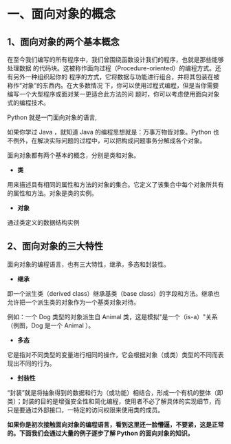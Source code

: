 # 一、面向对象的概念 #



## 1、面向对象的两个基本概念 ##

在至今我们编写的所有程序中，我们曾围绕函数设计我们的程序，也就是那些能够处理数据
的代码块。这被称作面向过程（Procedure-oriented）的编程方式。还有另外一种组织起你的
程序的方式，它将数据与功能进行组合，并将其包装在被称作“对象”的东西内。在大多数情况
下，你可以使用过程式编程，但是当你需要编写一个大型程序或面对某一更适合此方法的问
题时，你可以考虑使用面向对象式的编程技术。


Python 就是一门面向对象的语言, 

如果你学过 Java ，就知道 Java 的编程思想就是：万事万物皆对象。Python 也不例外，在解决实际问题的过程中，可以把构成问题事务分解成各个对象。

面向对象都有两个基本的概念，分别是类和对象。

* **类**

用来描述具有相同的属性和方法的对象的集合。它定义了该集合中每个对象所共有的属性和方法。对象是类的实例。

* **对象**

通过类定义的数据结构实例





## 2、面向对象的三大特性 ##

面向对象的编程语言，也有三大特性，继承，多态和封装性。

* **继承**

即一个派生类（derived class）继承基类（base class）的字段和方法。继承也允许把一个派生类的对象作为一个基类对象对待。

例如：一个 Dog 类型的对象派生自 Animal 类，这是模拟"是一个（is-a）"关系（例图，Dog 是一个 Animal ）。

* **多态**

它是指对不同类型的变量进行相同的操作，它会根据对象（或类）类型的不同而表现出不同的行为。

* **封装性**

“封装”就是将抽象得到的数据和行为（或功能）相结合，形成一个有机的整体（即类）；封装的目的是增强安全性和简化编程，使用者不必了解具体的实现细节，而只是要通过外部接口，一特定的访问权限来使用类的成员。


**如果你是初次接触面向对象的编程语言，看到这里还一脸懵逼，不要紧，这是正常的。下面我们会通过大量的例子逐步了解 Python 的面向对象的知识。**


